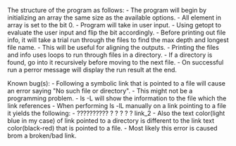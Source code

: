 The structure of the program as follows:
	- The program will begin by initializing an array the same size as the available options.
		- All element in array is set to the bit 0.
	- Program will take in user input.
		- Using getopt to evaluate the user input and flip the bit accordingly.
	- Before printing out file info, it will take a trial run through the files to find the max depth and longest file name.
		- This will be useful for aligning the outputs.
	- Printing the files and info uses loops to run through files in a directory.
		- If a directory is found, go into it recursively before moving to the next file.
	- On successful run a perror message will display the run result at the end.

Known bug(s):
	- Following a symbolic link that is pointed to a file will cause an error saying "No such file or directory".
		- This might not be a programming problem.
			- ls -L will show the information to the file which the link references
			- When performing ls -lL manually on a link pointing to a file it yields the following:
				- ?????????? ? ?    ?           ?            ? link_2
		- Also the text color(light blue in my case) of link pointed to a directory is different to the link text color(black-red) that is pointed to a file.
		- Most likely this error is caused brom a broken/bad link.

